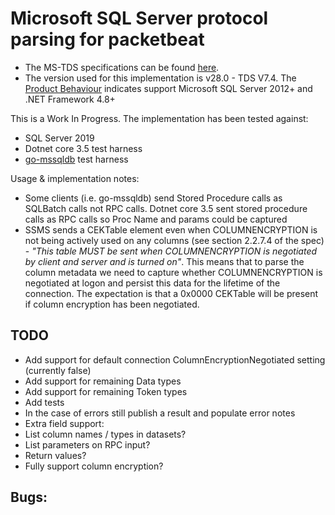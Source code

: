 # Microsoft SQL Server protocol parsing for packetbeat

 - The MS-TDS specifications can be found [here](https://docs.microsoft.com/en-us/openspecs/windows_protocols/ms-tds).
 - The version used for this implementation is v28.0 - TDS V7.4. The [Product Behaviour](https://docs.microsoft.com/en-us/openspecs/windows_protocols/ms-tds/135d0ebe-5c4c-4a94-99bf-1811eccb9f4a) indicates support Microsoft SQL Server 2012+ and .NET Framework 4.8+

This is a Work In Progress. The implementation has been tested against:
 - SQL Server 2019
 - Dotnet core 3.5 test harness
 - [go-mssqldb](https://github.com/denisenkom/go-mssqldb) test harness

Usage & implementation notes:
 - Some clients (i.e. go-mssqldb) send Stored Procedure calls as SQLBatch calls not RPC calls. Dotnet core 3.5 sent stored procedure calls as RPC calls so Proc Name and params could be captured
 - SSMS sends a CEKTable element even when COLUMNENCRYPTION is not being actively used on any columns (see section 2.2.7.4 of the spec) - _"This table MUST be sent when COLUMNENCRYPTION is negotiated by client and server and is turned on"_. This means that to parse the column metadata we need to capture whether COLUMNENCRYPTION is negotiated at logon and persist this data for the lifetime of the connection. The expectation is that a 0x0000 CEKTable will be present if column encryption has been negotiated.  

## TODO
 - Add support for default connection ColumnEncryptionNegotiated setting (currently false)
 - Add support for remaining Data types
 - Add support for remaining Token types
 - Add tests
 - In the case of errors still publish a result and populate error notes
 - Extra field support:
  - List column names / types in datasets?
  - List parameters on RPC input?
  - Return values?
 - Fully support column encryption?
 
## Bugs: